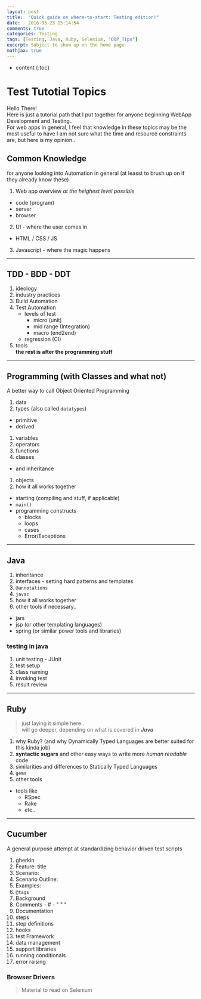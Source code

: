 ```yaml
---
layout: post
title:  "Quick guide on where-to-start: Testing edition!"
date:   2016-05-23 15:14:54
comments: true
categories: Testing
tags: [Testing, Java, Ruby, Selenium, "OOP_Tips"]
excerpt: Subject to show up on the home page
mathjax: true
---
```

* content
{:toc}

# Test Tutotial Topics
Hello There!  
Here is just a tutorial path that I put together for anyone beginning WebApp Development and Testing..  
For web apps in general, I feel that knowledge in these topics may be the most useful to have
I am not sure what the time and resource constraints are, but here is my opinion..  
## Common Knowledge
for anyone looking into Automation in general (at leasst to brush up on if they already know these)

1. Web app overview _at the heighest level possible_
  - code (program)
  - server
  - browser
2. UI - where the user comes in
  - HTML / CSS / JS
3. Javascript - where the magic happens  
   
---

## TDD - BDD - DDT
 1. ideology
 2. industry practices
 3. Build Automation
 4. Test Automation
    - levels of test
      - micro (unit)
      - mid range (Integration)
      - macro (end2end)
    - regression (CI)
 6. tools  
 **the rest is after the programming stuff**  

---
## Programming (with Classes and what not)
A better way to call Object Oriented Programming

1. data
1. types (also called `datatypes`)
  - primitive
  - derived
1. variables
1. operators
1. functions
1. classes
  - and inheritance
1. objects
1. how it all works together
  * starting (compiling and stuff, if applicable)
  * `main()`
  * programming constructs
    * blocks
    * loops
    * cases
    * Error/Exceptions
        
---
## Java  

1. inheritance
2. interfaces - setting hard patterns and templates
3. `@annotations`
4. `javac`
5. how it all works together
6. other tools if necessary..
  - jars
  - jsp (or other templating languages)
  - spring (or similar power tools and libraries)
    
    
### testing in java
1. unit testing - JUnit
1. test setup
1. class naming
1. invoking test
1. result review
----------------
## Ruby

> just laying it simple here..  
> will go deeper, depending on what is covered in *__Java__*

1. why Ruby? (and why Dynamically Typed Languages are better suited for this kinda job)
2. __syntactic sugars__ and other easy ways to write more _human readable_ code
3. similarities and differences to Statically Typed Languages
4. `gems`
5. other tools
  - tools like 
    - RSpec
    - Rake
    - etc..
    
-----------
## Cucumber  
A general purpose attempt at standardizing behavior driven test scripts
1. gherkin
  1. Feature: title
  2. Scenario:
  3. Scenario Outline:
  4. Examples:
  5. `@tags`
  6. Background
  7. Comments
    - \#
    - " " "
  8. Documentation  
2. steps
3. step definitions
4. hooks
5. test Framework
  1. data management
  2. support libraries
  3. running conditionals
  4. error raising


### Browser Drivers
 > Material to read on Selenium
